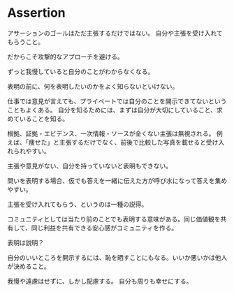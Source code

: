 # Assertion

アサーションのゴールはただ主張するだけではない。
自分や主張を受け入れてもらうこと。

だからこそ攻撃的なアプローチを避ける。

ずっと我慢していると自分のことがわからなくなる。

表明の前に、何を表明したいのかをよく知らないといけない。

仕事では意見が言えても、プライベートでは自分のことを開示できてないということもよくある。
自分を知るためには、まずは自分が大切にしていること、求めていることを知る。

根拠、証拠・エビデンス、一次情報・ソースが全くない主張は無視される。
例えば、「痩せた」と主張するだけでなく、前後で比較した写真を載せると受け入れられやすい。

主張や意見がない、自分を持っていないと表明もできない。

問いを表明する場合、仮でも答えを一緒に伝えた方が呼び水になって答えを集めやすい。

主張を受け入れてもらう、というのは一種の説得。

コミュニティとしては当たり前のことでも表明する意味がある。同じ価値観を共有して、同じ利益を共有できる安心感がコミュニティを作る。

表明は説明？

自分のいいところを開示するには、恥を晒すことにもなる。いいか悪いかは他人が決めること。

我慢や遠慮はせずに、しかし配慮する。
自分も周りも幸せにする。

